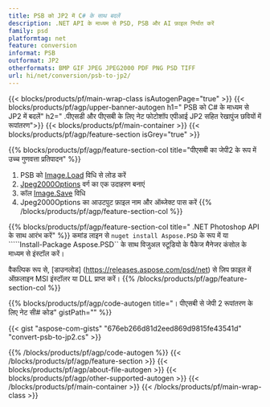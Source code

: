 ```yaml
---
title: PSB को JP2 में C# के साथ बदलें
description: .NET API के माध्यम से PSD, PSB और AI फ़ाइल निर्यात करें
family: psd
platformtag: net
feature: conversion
informat: PSB
outformat: JP2
otherformats: BMP GIF JPEG JPEG2000 PDF PNG PSD TIFF
url: hi/net/conversion/psb-to-jp2/
---
```


{{< blocks/products/pf/main-wrap-class isAutogenPage="true" >}}
{{< blocks/products/pf/agp/upper-banner-autogen h1=" PSB को C# के माध्यम से JP2 में बदलें" h2=" .पीएसडी और पीएसबी के लिए नेट फोटोशॉप एपीआई JP2 सहित रेखापुंज छवियों में रूपांतरण">}}
{{< blocks/products/pf/main-container >}}
{{< blocks/products/pf/agp/feature-section isGrey="true" >}}

{{% blocks/products/pf/agp/feature-section-col title="पीएसबी का जेपी2 के रूप में उच्च गुणवत्ता प्रतिपादन" %}}
1. PSB को [Image.Load](https://apireference.aspose.com/psd/net/aspose.psd/image/methods/load/index) विधि से लोड करें
1. [Jpeg2000Options](https://apireference.aspose.com/psd/net/aspose.psd.imageoptions/Jpeg2000Options) वर्ग का एक उदाहरण बनाएं
1. कॉल [Image.Save](https://apireference.aspose.com/psd/net/aspose.psd/image/methods/save/index) विधि
1. Jpeg2000Options का आउटपुट फ़ाइल नाम और ऑब्जेक्ट पास करें
{{% /blocks/products/pf/agp/feature-section-col %}}

{{% blocks/products/pf/agp/feature-section-col title=" .NET Photoshop API के साथ आरंभ करें" %}}
कमांड लाइन से ```nuget install Aspose.PSD``` के रूप में या `````Install-Package Aspose.PSD`` के साथ विजुअल स्टूडियो के पैकेज मैनेजर कंसोल के माध्यम से इंस्टॉल करें।

वैकल्पिक रूप से, [डाउनलोड] (https://releases.aspose.com/psd/net) से ज़िप फ़ाइल में ऑफ़लाइन MSI इंस्टॉलर या DLL प्राप्त करें।
{{% /blocks/products/pf/agp/feature-section-col %}}

{{% blocks/products/pf/agp/code-autogen title="। पीएसबी से जेपी 2 रूपांतरण के लिए नेट सी# कोड" gistPath="" %}}

{{< gist "aspose-com-gists" "676eb266d81d2eed869d9815fe43541d" "convert-psb-to-jp2.cs" >}}

{{% /blocks/products/pf/agp/code-autogen %}}
{{< /blocks/products/pf/agp/feature-section >}}
{{< blocks/products/pf/agp/about-file-autogen >}}
{{< blocks/products/pf/agp/other-supported-autogen >}}
{{< /blocks/products/pf/main-container >}}
{{< /blocks/products/pf/main-wrap-class >}}
